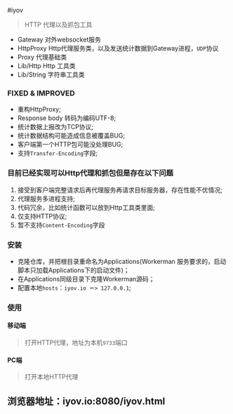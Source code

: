 #iyov

> HTTP 代理以及抓包工具

* Gateway 对外websocket服务
* HttpProxy Http代理服务类，以及发送统计数据到Gateway进程，`UDP`协议
* Proxy 代理基础类
* Lib/Http Http 工具类
* Lib/String 字符串工具类

### FIXED & IMPROVED
* 重构HttpProxy;
* Response body 转码为编码UTF-8;
* 统计数据上报改为TCP协议;
* 统计数据结构可能造成信息被覆盖BUG;
* 客户端第一个HTTP包可能没处理BUG;
* 支持`Transfer-Encoding`字段;

### 目前已经实现可以Http代理和抓包但是存在以下问题
1. 接受到客户端完整请求后再代理服务再请求目标服务器，存在性能不优情况;
2. 代理服务多进程支持;
3. 代码冗余，比如统计函数可以放到Http工具类里面;
4. 仅支持HTTP协议;
5. 暂不支持`Content-Encoding`字段

### 安装
* 克隆仓库，并把根目录重命名为Applications(Workerman 服务要求的，启动脚本只加载Applications下的启动文件)；
* 在Applications同级目录下克隆Workerman源码；
* 配置本地`hosts`：`iyov.io ＝> 127.0.0.1`;

### 使用
#### 移动端
> 打开HTTP代理，地址为本机`9733`端口
#### PC端
> 打开本地HTTP代理 
## 浏览器地址：iyov.io:8080/iyov.html ##